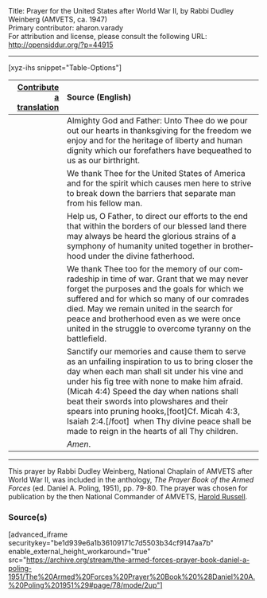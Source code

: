 <html>
<head></head>
<body>
Title: Prayer for the United States after World War Ⅱ, by Rabbi Dudley Weinberg (AMVETS, ca. 1947)<br />
Primary contributor: aharon.varady<br />
For attribution and license, please consult the following URL: <a href="http://opensiddur.org/?p=44915">http://opensiddur.org/?p=44915</a>
<p />
<hr />

[xyz-ihs snippet="Table-Options"]<table style="margin-left: auto; margin-right: auto;" class="draggable">
<thead><tr><th id="x" style="text-align: right;"><a href="/translate/" target="_blank" rel="noopener">Contribute a translation</a></th><th style="text-align: left;">Source (English)</th></tr></thead>
<tbody>
<tr><td style="vertical-align:top;">
<div class="liturgy" lang="he" style="text-align: right;">

</div></td>

<td style="vertical-align:top;">
<div class="english" lang="en" style="text-align: left;">
Almighty God and Father: 
Unto Thee do we pour out our hearts in thanksgiving 
for the freedom we enjoy 
and for the heritage of liberty and human dignity 
which our forefathers have bequeathed to us 
as our birthright. 
</div></td></tr>


<tr><td style="vertical-align:top;">
<div class="liturgy" lang="he" style="text-align: right;">

</div></td>

<td style="vertical-align:top;">
<div class="english" lang="en" style="text-align: left;">
We thank Thee for the United States of America 
and for the spirit which causes men here 
to strive to break down the barriers 
that separate man from his fellow man. 
</div></td></tr>


<tr><td style="vertical-align:top;">
<div class="liturgy" lang="he" style="text-align: right;">

</div></td>

<td style="vertical-align:top;">
<div class="english" lang="en" style="text-align: left;">
Help us, O Father, to direct our efforts 
to the end that within the borders of our blessed land 
there may always be heard 
the glorious strains of a symphony of humanity 
united together in brotherhood 
under the divine fatherhood. 
</div></td></tr>


<tr><td style="vertical-align:top;">
<div class="liturgy" lang="he" style="text-align: right;">

</div></td>

<td style="vertical-align:top;">
<div class="english" lang="en" style="text-align: left;">
We thank Thee too 
for the memory of our comradeship in time of war. 
Grant that we may never forget 
the purposes and the goals for which we suffered 
and for which so many of our comrades died. 
May we remain united 
in the search for peace and brotherhood 
even as we were once united in the struggle 
to overcome tyranny on the battlefield. 
</div></td></tr>


<tr><td style="vertical-align:top;">
<div class="liturgy" lang="he" style="text-align: right;">

</div></td>

<td style="vertical-align:top;">
<div class="english" lang="en" style="text-align: left;">
Sanctify our memories 
and cause them to serve as an unfailing inspiration to us 
to bring closer the day 
when each man shall sit under his vine and under his fig tree 
with none to make him afraid. <span class="citation">(Micah 4:4)</span> 
Speed the day when nations shall beat their swords into plowshares 
and their spears into pruning hooks,[foot]Cf. Micah 4:3, Isaiah 2:4.[/foot]&nbsp; 
when Thy divine peace shall be made to reign 
in the hearts of all Thy children. 
</div></td></tr>


<tr><td style="vertical-align:top;">
<div class="liturgy" lang="he" style="text-align: right;">

</div></td>

<td style="vertical-align:top;">
<div class="english" lang="en" style="text-align: left;">
<em>Amen</em>. 
</div></td></tr>
</tbody></table>

<hr />

This prayer by Rabbi Dudley Weinberg, National Chaplain of AMVETS after World War II, was included in the anthology, <em>The Prayer Book of the Armed Forces</em> (ed. Daniel A. Poling, 1951), pp. 79-80. The prayer was chosen for publication by the then National Commander of AMVETS, <a href="https://en.wikipedia.org/wiki/Harold_Russell">Harold Russell</a>.

<h3>Source(s)</h3>

[advanced_iframe securitykey="be1d939e6a1b36109171c7d5503b34cf9147aa7b" enable_external_height_workaround="true" src="https://archive.org/stream/the-armed-forces-prayer-book-daniel-a-poling-1951/The%20Armed%20Forces%20Prayer%20Book%20%28Daniel%20A.%20Poling%201951%29#page/78/mode/2up"]

&nbsp;
</body>
</html>